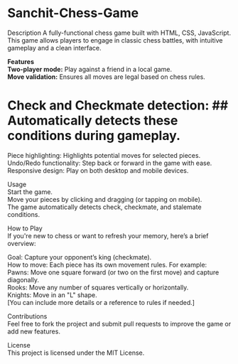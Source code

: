 # Sanchit-Chess-Game
Description
A fully-functional chess game built with HTML, CSS, JavaScript. <br> 
This game allows players to engage in classic chess battles, with intuitive gameplay and a clean interface.<br> 

**Features** <br>
**Two-player mode:** Play against a friend in a local game.<br>
**Move validation:** Ensures all moves are legal based on chess rules.<br>
# Check and Checkmate detection: ## Automatically detects these conditions during gameplay.<br>
Piece highlighting: Highlights potential moves for selected pieces.<br>
Undo/Redo functionality: Step back or forward in the game with ease.<br>
Responsive design: Play on both desktop and mobile devices.<br>

Usage<br>
Start the game.<br>
Move your pieces by clicking and dragging (or tapping on mobile).<br>
The game automatically detects check, checkmate, and stalemate conditions.<br>

How to Play <br>
If you're new to chess or want to refresh your memory, here’s a brief overview:<br>

Goal: Capture your opponent’s king (checkmate).<br>
How to move: Each piece has its own movement rules. For example:<br>
Pawns: Move one square forward (or two on the first move) and capture diagonally.<br>
Rooks: Move any number of squares vertically or horizontally.<br>
Knights: Move in an "L" shape.<br>
[You can include more details or a reference to rules if needed.]<br>

Contributions<br>
Feel free to fork the project and submit pull requests to improve the game or add new features.<br>

License<br>
This project is licensed under the MIT License.<br>
